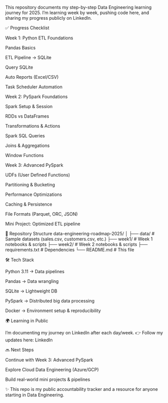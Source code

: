 This repository documents my step-by-step Data Engineering learning journey for 2025.
I’m learning week by week, pushing code here, and sharing my progress publicly on LinkedIn.

✅ Progress Checklist

 Week 1: Python ETL Foundations

 Pandas Basics

 ETL Pipeline → SQLite

 Query SQLite

 Auto Reports (Excel/CSV)

 Task Scheduler Automation

 Week 2: PySpark Foundations

 Spark Setup & Session

 RDDs vs DataFrames

 Transformations & Actions

 Spark SQL Queries

 Joins & Aggregations

 Window Functions

 Week 3: Advanced PySpark

 UDFs (User Defined Functions)

 Partitioning & Bucketing

 Performance Optimizations

 Caching & Persistence

 File Formats (Parquet, ORC, JSON)

 Mini Project: Optimized ETL pipeline

📂 Repository Structure
data-engineering-roadmap-2025/
│
├── data/                   # Sample datasets (sales.csv, customers.csv, etc.)
├── week1/                  # Week 1 notebooks & scripts
├── week2/                  # Week 2 notebooks & scripts
├── requirements.txt        # Dependencies
└── README.md               # This file

🛠️ Tech Stack

Python 3.11 → Data pipelines

Pandas → Data wrangling

SQLite → Lightweight DB

PySpark → Distributed big data processing

Docker → Environment setup & reproducibility

🌍 Learning in Public

I’m documenting my journey on LinkedIn after each day/week.
👉 Follow my updates here: LinkedIn

🔜 Next Steps

Continue with Week 3: Advanced PySpark

Explore Cloud Data Engineering (Azure/GCP)

Build real-world mini projects & pipelines

✨ This repo is my public accountability tracker and a resource for anyone starting in Data Engineering.
